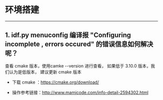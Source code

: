 # 环境搭建

<style>
body {counter-reset: h2}
  h2 {counter-reset: h3}
  h2:before {counter-increment: h2; content: counter(h2) ". "}
  h3:before {counter-increment: h3; content: counter(h2) "." counter(h3) ". "}
  h2.nocount:before, h3.nocount:before, { content: ""; counter-increment: none }
</style>

---

## idf.py menuconfig 编译报 "Configuring incomplete , errors occured" 的错误信息如何解决呢？

查看 cmake 版本，使用camke --version 进行查看， 如果低于 3.10.0 版本，我们认为是低版本， 建议更新 cmake 版本

- 下载 cmake ：https://cmake.org/download/

- 操作参考链接：http://www.mamicode.com/info-detail-2594302.html


